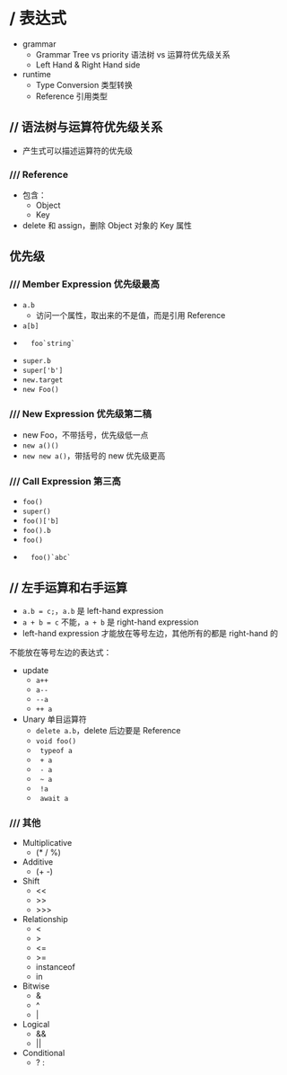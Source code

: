 # / 表达式

* grammar
    * Grammar Tree vs priority 语法树 vs 运算符优先级关系
    * Left Hand & Right Hand side
* runtime
    * Type Conversion 类型转换
    * Reference 引用类型
    
## // 语法树与运算符优先级关系
* 产生式可以描述运算符的优先级

### /// Reference
* 包含：
    * Object
    * Key
* delete 和 assign，删除 Object 对象的 Key 属性


## 优先级

### /// Member Expression 优先级最高
* `a.b`
    * 访问一个属性，取出来的不是值，而是引用 Reference
* `a[b]`
* ```
    foo`string` 
    ```
* `super.b`
* `super['b']`
* `new.target`
* `new Foo()`
### /// New Expression 优先级第二稿
* new Foo，不带括号，优先级低一点
* `new a()()`
* `new new a()`，带括号的 new 优先级更高
    
### /// Call Expression 第三高
* `foo()`
* `super()`
* `foo()['b]`
* `foo().b`
* `foo()`
* ```
    foo()`abc` 
  ```

## // 左手运算和右手运算
* `a.b = c;`，`a.b` 是 left-hand expression
* `a + b = c` 不能，`a + b` 是 right-hand expression
* left-hand expression 才能放在等号左边，其他所有的都是 right-hand 的

不能放在等号左边的表达式：
* update
    * ` a++ `
    * ` a-- ` 
    * ` --a `
    * ` ++ a `
* Unary 单目运算符
    * `delete a.b`，delete 后边要是 Reference
    * ` void foo() `
    * ` typeof a`
    * ` + a`
    * ` - a`
    * ` ~ a`
    * ` !a`
    * ` await a`
    

### /// 其他
* Multiplicative
    * (* / %)
* Additive
    * (+ -)
* Shift
    * << 
    *  \>\>
    * \>\>\>
* Relationship
    * <
    * \>
    * <=
    * \>=
    * instanceof
    * in
* Bitwise
    * &
    * ^
    * |
* Logical
    * &&
    * ||
* Conditional
    * ? :